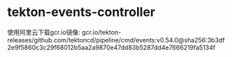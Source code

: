 # tekton-events-controller
使用阿里云下载gcr.io镜像: gcr.io/tekton-releases/github.com/tektoncd/pipeline/cmd/events:v0.54.0@sha256:3b3df2e9f5860c3c29f68012b5aa2a9870e47dd83b5287dd4e7666219fa5134f
